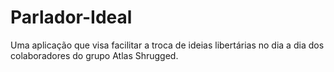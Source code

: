 # Parlador-Ideal
Uma aplicação que visa facilitar a troca de ideias libertárias no dia a dia dos colaboradores do grupo Atlas Shrugged.
